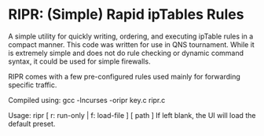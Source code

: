# RIPR: (Simple) Rapid ipTables Rules
A simple utility for quickly writing, ordering, and executing ipTable rules in a compact manner.
This code was written for use in QNS tournament. While it is extremely simple and does not do
rule checking or dynamic command syntax, it could be used for simple firewalls.

RIPR comes with a few pre-configured rules used mainly for forwarding specific traffic.

Compiled using: gcc -lncurses -oripr key.c ripr.c

Usage:
ripr [ r: run-only | f: load-file ] [ path ]
If left blank, the UI will load the default preset.

